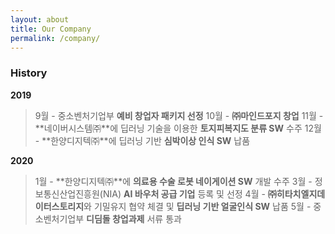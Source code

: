 ```yaml
---
layout: about
title: Our Company
permalink: /company/
---
```



### History

**2019**

>9월 - 중소벤처기업부 **예비 창업자 패키지 선정**
10월 - **㈜마인드포지 창업**
11월 - **네이버시스템㈜**에 딥러닝 기술을 이용한 **토지피복지도 분류 SW** 수주
12월 - **한양디지텍㈜**에 딥러닝 기반 **심박이상 인식 SW** 납품

**2020**

>1월 - **한양디지텍㈜**에 **의료용 수술 로봇 네이게이션 SW** 개발 수주
3월 - 정보통신산업진흥원(NIA) **AI 바우처 공급 기업** 등록 및 선정
4월 - **㈜히타치엘지데이터스토리지**와 기밀유지 협약 체결 및 **딥러닝 기반 얼굴인식 SW** 납품
5월 - 중소벤처기업부 **디딤돌 창업과제** 서류 통과

<!-- ---

<br>

### Members

>채규열 : 고려대학교 전자공학과 박사, 이오테크닉스, LG전자 CTO- (2006~2019)
이권 : 연세대학교 전기전자공학과 박사, LG 전자 CTO (2013~2020)
황태진 : 광운대학교 컴퓨터공학과 석사, LG전자 CTO, 힉스컴퍼니 (2017~) -->
